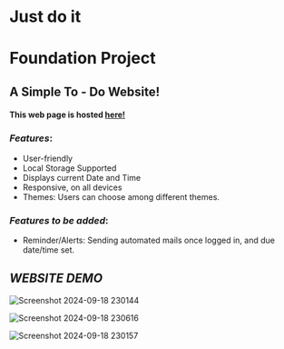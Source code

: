 # Just do it
# Foundation Project

## A Simple To - Do Website!

#### This web page is hosted [here!](https://ujjwalpanchal07.github.io/Just-do-it/)

### *Features*:

* User-friendly
* Local Storage Supported
* Displays current Date and Time
* Responsive, on all devices
* Themes: Users can choose among different themes.

### *Features to be added*:

* Reminder/Alerts: Sending automated mails once logged in, and due date/time set.

## *WEBSITE DEMO*

![Screenshot 2024-09-18 230144](https://github.com/user-attachments/assets/28b43d20-7f98-4291-aa3a-1c6ba07b462c)

![Screenshot 2024-09-18 230616](https://github.com/user-attachments/assets/1c75c5b3-c144-4ecb-b6d5-3c85c177088c)

![Screenshot 2024-09-18 230157](https://github.com/user-attachments/assets/90c77e03-b111-4f46-8bed-9a5e1c7c1cd2)
